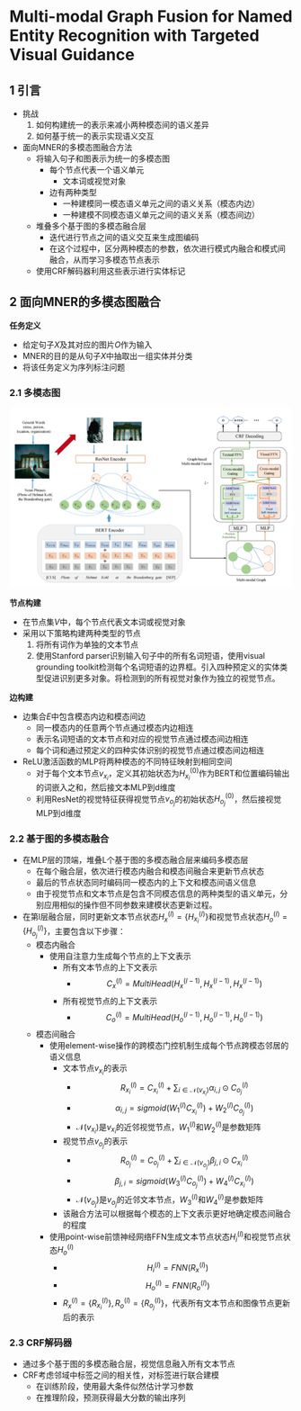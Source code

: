 # Multi-modal Graph Fusion for Named Entity Recognition with Targeted Visual Guidance

## 1 引言
- 挑战
  1.  如何构建统一的表示来减小两种模态间的语义差异
  2.  如何基于统一的表示实现语义交互
-  面向MNER的多模态图融合方法
   -  将输入句子和图表示为统一的多模态图
      -  每个节点代表一个语义单元
         -  文本词或视觉对象
      - 边有两种类型
        - 一种建模同一模态语义单元之间的语义关系（模态内边）
        - 一种建模不同模态语义单元之间的语义关系（模态间边）
   - 堆叠多个基于图的多模态融合层
     - 迭代进行节点之间的语义交互来生成图编码
     - 在这个过程中，区分两种模态的参数，依次进行模式内融合和模式间融合，从而学习多模态节点表示
   - 使用CRF解码器利用这些表示进行实体标记

## 2 面向MNER的多模态图融合

**任务定义**
- 给定句子$X$及其对应的图片$O$作为输入
- MNER的目的是从句子$X$中抽取出一组实体并分类
- 将该任务定义为序列标注问题

### 2.1 多模态图
![](images/2022-07-05-20-10-23.png)

**节点构建**
- 在节点集$V$中，每个节点代表文本词或视觉对象
- 采用以下策略构建两种类型的节点
  1. 将所有词作为单独的文本节点
  2. 使用Stanford parser识别输入句子中的所有名词短语，使用visual grounding toolkit检测每个名词短语的边界框。引入四种预定义的实体类型促进识别更多对象。将检测到的所有视觉对象作为独立的视觉节点。

**边构建**
- 边集合$E$中包含模态内边和模态间边
  - 同一模态内的任意两个节点通过模态内边相连
  - 表示名词短语的文本节点和对应的视觉节点通过模态间边相连
  - 每个词和通过预定义的四种实体识别的视觉节点通过模态间边相连
- ReLU激活函数的MLP将两种模态的不同特征映射到相同空间
  - 对于每个文本节点$v_{x_i}$，定义其初始状态为$H^{(0)}_{x_i}$作为BERT和位置编码输出的词嵌入之和，然后接文本MLP到d维度
  - 利用ResNet的视觉特征获得视觉节点$v_{o_j}$的初始状态$H^{(0)}_{o_j}$，然后接视觉MLP到d维度
 
### 2.2 基于图的多模态融合
- 在MLP层的顶端，堆叠L个基于图的多模态融合层来编码多模态层
  - 在每个融合层，依次进行模态内融合和模态间融合来更新节点状态
  - 最后的节点状态同时编码同一模态内的上下文和模态间语义信息
  - 由于视觉节点和文本节点是包含不同模态信息的两种类型的语义单元，分别应用相似的操作但不同参数来建模状态更新过程。
- 在第l层融合层，同时更新文本节点状态$H_x^{(l)}=\{H_{x_i}^{(l)}\}$和视觉节点状态$H_o^{(l)}=\{H_{o_j}^{(l)}\}$，主要包含以下步骤：
  - 模态内融合
    - 使用自注意力生成每个节点的上下文表示
      - 所有文本节点的上下文表示
        - $$C_x^{(l)}=MultiHead(H_x^{(l-1)},H_x^{(l-1)},H_x^{(l-1)})$$
      - 所有视觉节点的上下文表示
        - $$C_o^{(l)}=MultiHead(H_o^{(l-1)},H_o^{(l-1)},H_o^{(l-1)})$$
  - 模态间融合
    - 使用element-wise操作的跨模态门控机制生成每个节点跨模态邻居的语义信息
      - 文本节点$v_{x_i}$的表示
        - $$R_{x_i}^{(l)}=C_{x_i}^{(l)}+\sum_{i \in \mathcal{N}(v_{x_i})}\alpha_{i,j} \odot C_{o_j}^{(l)}$$
        - $$\alpha_{i,j}=sigmoid(W_1^{(l)}C_{x_i}^{(l)})+ W_2^{(l)}C_{o_j}^{(l)})$$
        - $\mathcal{N}(v_{x_i})$是$v_{x_i}$的近邻视觉节点，$W_1^{(l)}$和$W_2^{(l)}$是参数矩阵
      - 视觉节点$v_{o_j}$的表示
        - $$R_{o_j}^{(l)}=C_{o_j}^{(l)}+\sum_{i \in \mathcal{N}(v_{o_j})}\beta_{j,i} \odot C_{x_i}^{(l)}$$
        - $$\beta_{j,i}=sigmoid(W_3^{(l)}C_{o_j}^{(l)})+ W_4^{(l)}C_{x_i}^{(l)})$$
        - $\mathcal{N}(v_{o_j})$是$v_{o_j}$的近邻文本节点，$W_3^{(l)}$和$W_4^{(l)}$是参数矩阵
      - 该融合方法可以根据每个模态的上下文表示更好地确定模态间融合的程度
    - 使用point-wise前馈神经网络FFN生成文本节点状态$H_i^{(l)}$和视觉节点状态$H_o^{(l)}$
      - $$H_i^{(l)}=FNN(R_{x}^{(l)})$$
      - $$H_o^{(l)}=FNN(R_{o}^{(l)})$$
      - $R_{x}^{(l)}=\{R_{x_i}^{(l)}\},R_{o}^{(l)}=\{R_{o_j}^{(l)}\}$，代表所有文本节点和图像节点更新后的表示
### 2.3 CRF解码器

- 通过多个基于图的多模态融合层，视觉信息融入所有文本节点
- CRF考虑邻域中标签之间的相关性，对标签进行联合建模
  - 在训练阶段，使用最大条件似然估计学习参数
  - 在推理阶段，预测获得最大分数的输出序列